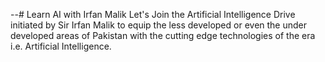 --# Learn AI with Irfan Malik
Let's Join the Artificial Intelligence Drive initiated by Sir Irfan Malik to equip the less developed or even the under developed areas of Pakistan with the cutting edge technologies of the era i.e. Artificial Intelligence.
